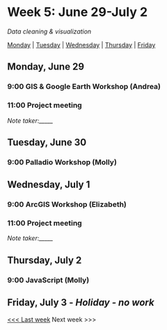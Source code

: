 # Week 5: June 29-July 2

*Data cleaning & visualization*

[Monday](#monday-june-29) | [Tuesday](#tuesday-june-30) | [Wednesday](#wednesday-july-1) | [Thursday](#thursday-july-2) | [Friday](#friday-june-26)

## Monday, June 29

### 9:00 GIS & Google Earth Workshop (Andrea)

### 11:00 Project meeting
*Note taker:_____*

## Tuesday, June 30

### 9:00 Palladio Workshop (Molly)

## Wednesday, July 1

### 9:00 ArcGIS Workshop (Elizabeth)

### 11:00 Project meeting
*Note taker:_____*

## Thursday, July 2

### 9:00 JavaScript (Molly)

## Friday, July 3 - *Holiday - no work*

[<<< Last week](/4-data.md) Next week >>>
